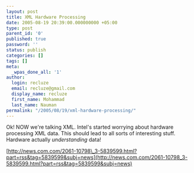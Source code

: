 ```yaml
---
layout: post
title: XML Hardware Processing
date: 2005-08-19 20:39:00.000000000 +05:00
type: post
parent_id: '0'
published: true
password: ''
status: publish
categories: []
tags: []
meta:
  _wpas_done_all: '1'
author:
  login: recluze
  email: recluze@gmail.com
  display_name: recluze
  first_name: Mohammad
  last_name: Nauman
permalink: "/2005/08/19/xml-hardware-processing/"
---
```

Ok! NOW we're talking XML. Intel's started worrying about hardware processing XML data. This should lead to all sorts of interesting stuff. Hardware actually _understanding_ data!

[http://news.com.com/2061-10798\_3-5839599.html?part=rss&tag=5839599&subj=news](http://news.com.com/2061-10798_3-5839599.html?part=rss&tag=5839599&subj=news)

